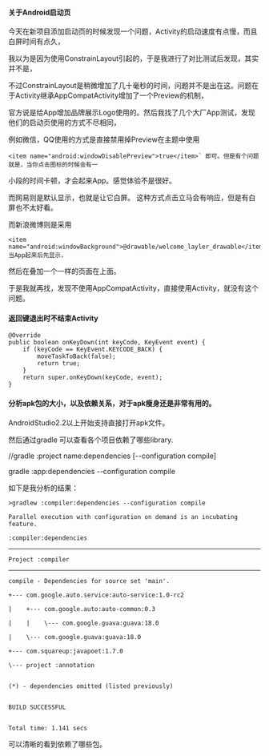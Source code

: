 #### 关于Android启动页

今天在新项目添加启动页的时候发现一个问题，Activity的启动速度有点慢，而且白屏时间有点久，

我以为是因为使用ConstrainLayout引起的，于是我进行了对比测试后发现，其实并不是，

不过ConstrainLayout是稍微增加了几十毫秒的时间，问题并不是出在这。问题在于Activity继承AppCompatActivity增加了一个Preview的机制，

官方说是给App增加品牌展示Logo使用的。然后我找了几个大厂App测试，发现他们的启动页使用的方式不尽相同，

例如微信，QQ使用的方式是直接禁用掉Preview在主题中使用

    <item name="android:windowDisablePreview">true</item>` 即可。但是有个问题就是，当你点击图标的时候会有一
小段的时间卡顿，才会起来App。感觉体验不是很好。

而网易则是默认显示，也就是让它白屏。
这种方式点击立马会有响应，但是有白屏也不太好看。

而新浪微博则是采用

    <item name="android:windowBackground">@drawable/welcome_layler_drawable</item>当App起来后先显示，
然后在叠加一个一样的页面在上面。

于是我就再找，发现不使用AppCompatActivity，直接使用Activity，就没有这个问题。

####  返回键退出时不结束Activity
    @Override
    public boolean onKeyDown(int keyCode, KeyEvent event) {
        if (keyCode == KeyEvent.KEYCODE_BACK) {
            moveTaskToBack(false);
            return true;
        }
        return super.onKeyDown(keyCode, event);
    }

#### 分析apk包的大小，以及依赖关系，对于apk瘦身还是非常有用的。

AndroidStudio2.2以上开始支持直接打开apk文件。

然后通过gradle 可以查看各个项目依赖了哪些library.

//gradle :project name:dependencies [--configuration compile]

  gradle :app:dependencies --configuration compile

  如下是我分析的结果：


    >gradlew :compiler:dependencies --configuration compile

    Parallel execution with configuration on demand is an incubating feature.

    :compiler:dependencies
------------------------------------------------------------

    Project :compiler
------------------------------------------------------------
    compile - Dependencies for source set 'main'.

    +--- com.google.auto.service:auto-service:1.0-rc2

    |    +--- com.google.auto:auto-common:0.3

    |    |    \--- com.google.guava:guava:18.0

    |    \--- com.google.guava:guava:18.0

    +--- com.squareup:javapoet:1.7.0

    \--- project :annotation


    (*) - dependencies omitted (listed previously)


    BUILD SUCCESSFUL


    Total time: 1.141 secs

可以清晰的看到依赖了哪些包。

